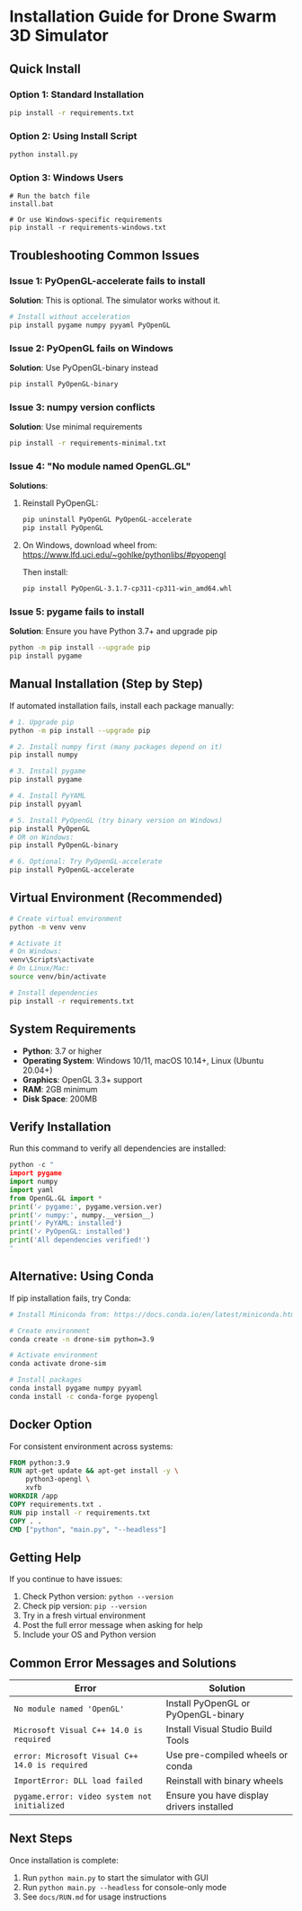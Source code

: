 # Installation Guide for Drone Swarm 3D Simulator

## Quick Install

### Option 1: Standard Installation
```bash
pip install -r requirements.txt
```

### Option 2: Using Install Script
```bash
python install.py
```

### Option 3: Windows Users
```batch
# Run the batch file
install.bat

# Or use Windows-specific requirements
pip install -r requirements-windows.txt
```

## Troubleshooting Common Issues

### Issue 1: PyOpenGL-accelerate fails to install

**Solution**: This is optional. The simulator works without it.
```bash
# Install without acceleration
pip install pygame numpy pyyaml PyOpenGL
```

### Issue 2: PyOpenGL fails on Windows

**Solution**: Use PyOpenGL-binary instead
```bash
pip install PyOpenGL-binary
```

### Issue 3: numpy version conflicts

**Solution**: Use minimal requirements
```bash
pip install -r requirements-minimal.txt
```

### Issue 4: "No module named OpenGL.GL"

**Solutions**:
1. Reinstall PyOpenGL:
   ```bash
   pip uninstall PyOpenGL PyOpenGL-accelerate
   pip install PyOpenGL
   ```

2. On Windows, download wheel from:
   https://www.lfd.uci.edu/~gohlke/pythonlibs/#pyopengl
   
   Then install:
   ```bash
   pip install PyOpenGL‑3.1.7‑cp311‑cp311‑win_amd64.whl
   ```

### Issue 5: pygame fails to install

**Solution**: Ensure you have Python 3.7+ and upgrade pip
```bash
python -m pip install --upgrade pip
pip install pygame
```

## Manual Installation (Step by Step)

If automated installation fails, install each package manually:

```bash
# 1. Upgrade pip
python -m pip install --upgrade pip

# 2. Install numpy first (many packages depend on it)
pip install numpy

# 3. Install pygame
pip install pygame

# 4. Install PyYAML
pip install pyyaml

# 5. Install PyOpenGL (try binary version on Windows)
pip install PyOpenGL
# OR on Windows:
pip install PyOpenGL-binary

# 6. Optional: Try PyOpenGL-accelerate
pip install PyOpenGL-accelerate
```

## Virtual Environment (Recommended)

```bash
# Create virtual environment
python -m venv venv

# Activate it
# On Windows:
venv\Scripts\activate
# On Linux/Mac:
source venv/bin/activate

# Install dependencies
pip install -r requirements.txt
```

## System Requirements

- **Python**: 3.7 or higher
- **Operating System**: Windows 10/11, macOS 10.14+, Linux (Ubuntu 20.04+)
- **Graphics**: OpenGL 3.3+ support
- **RAM**: 2GB minimum
- **Disk Space**: 200MB

## Verify Installation

Run this command to verify all dependencies are installed:

```python
python -c "
import pygame
import numpy
import yaml
from OpenGL.GL import *
print('✓ pygame:', pygame.version.ver)
print('✓ numpy:', numpy.__version__)
print('✓ PyYAML: installed')
print('✓ PyOpenGL: installed')
print('All dependencies verified!')
"
```

## Alternative: Using Conda

If pip installation fails, try Conda:

```bash
# Install Miniconda from: https://docs.conda.io/en/latest/miniconda.html

# Create environment
conda create -n drone-sim python=3.9

# Activate environment
conda activate drone-sim

# Install packages
conda install pygame numpy pyyaml
conda install -c conda-forge pyopengl
```

## Docker Option

For consistent environment across systems:

```dockerfile
FROM python:3.9
RUN apt-get update && apt-get install -y \
    python3-opengl \
    xvfb
WORKDIR /app
COPY requirements.txt .
RUN pip install -r requirements.txt
COPY . .
CMD ["python", "main.py", "--headless"]
```

## Getting Help

If you continue to have issues:

1. Check Python version: `python --version`
2. Check pip version: `pip --version`
3. Try in a fresh virtual environment
4. Post the full error message when asking for help
5. Include your OS and Python version

## Common Error Messages and Solutions

| Error | Solution |
|-------|----------|
| `No module named 'OpenGL'` | Install PyOpenGL or PyOpenGL-binary |
| `Microsoft Visual C++ 14.0 is required` | Install Visual Studio Build Tools |
| `error: Microsoft Visual C++ 14.0 is required` | Use pre-compiled wheels or conda |
| `ImportError: DLL load failed` | Reinstall with binary wheels |
| `pygame.error: video system not initialized` | Ensure you have display drivers installed |

## Next Steps

Once installation is complete:
1. Run `python main.py` to start the simulator with GUI
2. Run `python main.py --headless` for console-only mode
3. See `docs/RUN.md` for usage instructions